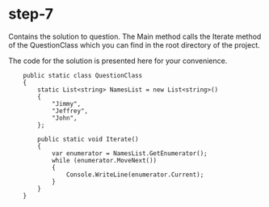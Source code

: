 ﻿# step-7
Contains the solution to question. The Main method calls the Iterate method of the QuestionClass which you can find in the root directory of the project.

The code for the solution is presented here for your convenience.

```
    public static class QuestionClass
    {
        static List<string> NamesList = new List<string>()
        {
            "Jimmy",
            "Jeffrey",
            "John",
        };
        
        public static void Iterate()
        {
            var enumerator = NamesList.GetEnumerator();
            while (enumerator.MoveNext())
            {
                Console.WriteLine(enumerator.Current);
            }            
        }
    }
```
